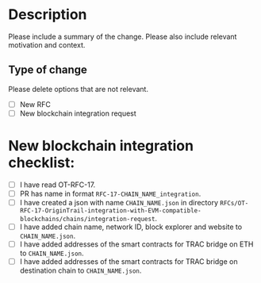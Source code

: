 # Description

Please include a summary of the change. Please also include relevant motivation and context.

## Type of change

Please delete options that are not relevant.

- [ ] New RFC 
- [ ] New blockchain integration request

<!-- Below part is only for PRs for new blockchain integration, delete it for any other change -->

# New blockchain integration checklist:

- [ ] I have read OT-RFC-17.
- [ ] PR has name in format `RFC-17-CHAIN_NAME_integration`.
- [ ] I have created a json with name `CHAIN_NAME.json` in directory `RFCs/OT-RFC-17-OriginTrail-integration-with-EVM-compatible-blockchains/chains/integration-request`.
- [ ] I have added chain name, network ID, block explorer and website to `CHAIN_NAME.json`.
- [ ] I have added addresses of the smart contracts for TRAC bridge on ETH to `CHAIN_NAME.json`.
- [ ] I have added addresses of the smart contracts for TRAC bridge on destination chain to `CHAIN_NAME.json`.
